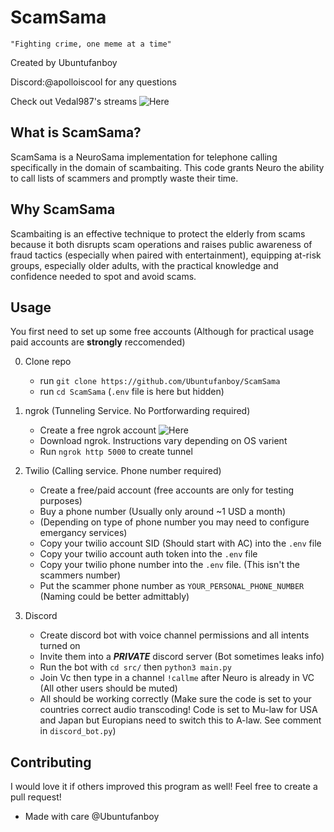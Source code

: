 # ScamSama
``"Fighting crime, one meme at a time"``

Created by Ubuntufanboy 

Discord:@apolloiscool for any questions

Check out Vedal987's streams ![Here](https://www.twitch.tv/vedal987)
## What is ScamSama?
ScamSama is a NeuroSama implementation for telephone calling specifically in the domain of scambaiting. This code grants Neuro the ability to call lists of scammers and promptly waste their time. 

## Why ScamSama
Scambaiting is an effective technique to protect the elderly from scams because it both disrupts scam operations and raises public awareness of fraud tactics (especially when paired with entertainment), equipping at-risk groups, especially older adults, with the practical knowledge and confidence needed to spot and avoid scams.

## Usage
You first need to set up some free accounts (Although for practical usage paid accounts are **strongly** reccomended)

0. Clone repo

    - run ``git clone https://github.com/Ubuntufanboy/ScamSama``
    - run ``cd ScamSama`` (``.env`` file is here but hidden)

1. ngrok (Tunneling Service. No Portforwarding required)
    
    - Create a free ngrok account ![Here](https://dashboard.ngrok.com/signup)
    - Download ngrok. Instructions vary depending on OS varient
    - Run ``ngrok http 5000`` to create tunnel

2. Twilio (Calling service. Phone number required)

    - Create a free/paid account (free accounts are only for testing purposes)
    - Buy a phone number (Usually only around ~1 USD a month)
    - (Depending on type of phone number you may need to configure emergancy services)
    - Copy your twilio account SID (Should start with AC) into the ``.env`` file
    - Copy your twilio account auth token into the ``.env`` file
    - Copy your twilio phone number into the ``.env`` file. (This isn't the scammers number)
    - Put the scammer phone number as ``YOUR_PERSONAL_PHONE_NUMBER`` (Naming could be better admittably)

3. Discord

    - Create discord bot with voice channel permissions and all intents turned on
    - Invite them into a ***PRIVATE*** discord server (Bot sometimes leaks info)
    - Run the bot with ``cd src/`` then ``python3 main.py``
    - Join Vc then type in a channel ``!callme`` after Neuro is already in VC (All other users should be muted)
    - All should be working correctly (Make sure the code is set to your countries correct audio transcoding! Code is set to Mu-law for USA and Japan but Europians need to switch this to A-law. See comment in ``discord_bot.py``)

## Contributing

I would love it if others improved this program as well! Feel free to create a pull request!

- Made with care @Ubuntufanboy
